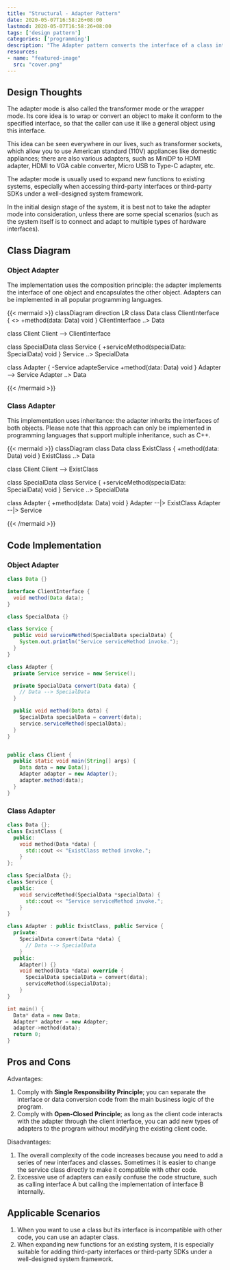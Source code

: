 ```yaml
---
title: "Structural - Adapter Pattern"
date: 2020-05-07T16:58:26+08:00
lastmod: 2020-05-07T16:58:26+08:00
tags: ['design pattern']
categories: ['programming']
description: "The Adapter pattern converts the interface of a class into another interface that the client expects. The adapter allows classes with incompatible interfaces to work together seamlessly. Object adapters use composition, and class adapters use multiple inheritance."
resources:
- name: "featured-image"
  src: "cover.png"
---
```

<!--more-->
## Design Thoughts
The adapter mode is also called the transformer mode or the wrapper mode. Its core idea is to wrap or convert an object to make it conform to the specified interface, so that the caller can use it like a general object using this interface.

This idea can be seen everywhere in our lives, such as transformer sockets, which allow you to use American standard (110V) appliances like domestic appliances; there are also various adapters, such as MiniDP to HDMI adapter, HDMI to VGA cable converter, Micro USB to Type-C adapter, etc.

The adapter mode is usually used to expand new functions to existing systems, especially when accessing third-party interfaces or third-party SDKs under a well-designed system framework.

In the initial design stage of the system, it is best not to take the adapter mode into consideration, unless there are some special scenarios (such as the system itself is to connect and adapt to multiple types of hardware interfaces).

## Class Diagram
### Object Adapter
The implementation uses the composition principle: the adapter implements the interface of one object and encapsulates the other object. Adapters can be implemented in all popular programming languages.

{{< mermaid >}}
classDiagram
  direction LR
  class Data
  class ClientInterface {
    <<interface>>
    +method(data: Data) void
  }
  ClientInterface ..> Data

  class Client
  Client --> ClientInterface

  class SpecialData
  class Service {
    +serviceMethod(specialData: SpecialData) void
  }
  Service ..> SpecialData

  class Adapter {
    -Service adapteService
    +method(data: Data) void
  }
  Adapter --> Service
  Adapter ..> Data

{{< /mermaid >}}

### Class Adapter
This implementation uses inheritance: the adapter inherits the interfaces of both objects. Please note that this approach can only be implemented in programming languages ​​that support multiple inheritance, such as C++.

{{< mermaid >}}
classDiagram
  class Data
  class ExistClass {
    +method(data: Data) void
  }
  ExistClass ..> Data

  class Client
  Client --> ExistClass

  class SpecialData
  class Service {
    +serviceMethod(specialData: SpecialData) void
  }
  Service ..> SpecialData

  class Adapter {
    +method(data: Data) void
  }
  Adapter --|> ExistClass
  Adapter --|> Service

{{< /mermaid >}}

## Code Implementation
### Object Adapter
```java
class Data {}

interface ClientInterface {
  void method(Data data);
}

class SpecialData {}

class Service {
  public void serviceMethod(SpecialData specialData) {
    System.out.println("Service serviceMethod invoke.");
  }
}

class Adapter {
  private Service service = new Service();

  private SpecialData convert(Data data) {
    // Data --> SpecialData
  }

  public void method(Data data) {
    SpecialData specialData = convert(data);
    service.serviceMethod(specialData);
  }
}


public class Client {
  public static void main(String[] args) {
    Data data = new Data();
    Adapter adapter = new Adapter();
    adapter.method(data);
  }
}
```

### Class Adapter
```c++
class Data {};
class ExistClass {
  public:
    void method(Data *data) {
      std::cout << "ExistClass method invoke.";
    }
};

class SpecialData {};
class Service {
  public:
    void serviceMethod(SpecialData *specialData) {
      std::cout << "Service serviceMethod invoke.";
    }
}

class Adapter : public ExistClass, public Service {
  private:
    SpecialData convert(Data *data) {
      // Data --> SpecialData
    }
  public:
    Adapter() {}
    void method(Data *data) override {
      SpecialData specialData = convert(data);
      serviceMethod(&specialData);
    }
}

int main() {
  Data* data = new Data;
  Adapter* adapter = new Adapter;
  adapter->method(data);
  return 0;
}

```

## Pros and Cons
Advantages:
1. Comply with **Single Responsibility Principle**; you can separate the interface or data conversion code from the main business logic of the program.
2. Comply with **Open-Closed Principle**; as long as the client code interacts with the adapter through the client interface, you can add new types of adapters to the program without modifying the existing client code.

Disadvantages:
1. The overall complexity of the code increases because you need to add a series of new interfaces and classes. Sometimes it is easier to change the service class directly to make it compatible with other code.
2. Excessive use of adapters can easily confuse the code structure, such as calling interface A but calling the implementation of interface B internally.

## Applicable Scenarios
1. When you want to use a class but its interface is incompatible with other code, you can use an adapter class.
2. When expanding new functions for an existing system, it is especially suitable for adding third-party interfaces or third-party SDKs under a well-designed system framework.